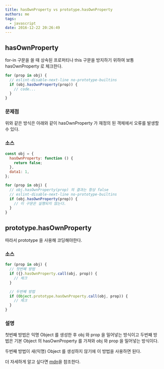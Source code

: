 ```yaml
---
title: hasOwnProperty vs prototype.hasOwnProperty
authors: me
tags:
  - javascript
date: 2016-12-22 20:26:49
---
```


## hasOwnProperty

for-in 구문을 쓸 때 상속된 프로퍼티나 this 구문을 방지하기 위하여 보통 hasOwnProperty 로 체크한다.

```javascript
for (prop in obj) {
  // eslint-disable-next-line no-prototype-builtins
  if (obj.hasOwnProperty(prop)) {
    // code...
  }
}
```

### 문제점

위와 같은 방식은 아래와 같이 hasOwnProperty 가 재정의 된 객체에서 오류를 발생할 수 있다.

### 소스

```js
const obj = {
  hasOwnProperty: function () {
    return false;
  },
  data1: 1,
};

for (prop in obj) {
  // obj.hasOwnProperty(prop) 의 결과는 항상 false
  // eslint-disable-next-line no-prototype-builtins
  if (obj.hasOwnProperty(prop)) {
    // 이 구문은 실행되지 않는다.
  }
}
```

## prototype.hasOwnProperty

따라서 prototype 을 사용해 코딩해야한다.

### 소스

```js
for (prop in obj) {
  // 첫번째 방법
  if ({}.hasOwnProperty.call(obj, prop)) {
    // 체크
  }

  // 두번째 방법
  if (Object.prototype.hasOwnProperty.call(obj, prop)) {
    // 체크
  }
}
```

### 설명

첫번째 방법은 익명 Object 를 생성한 후 obj 와 prop 을 밀어넣는 방식이고
두번째 방법은 기본 Object 의 hasOwnProperty 를 가져와 obj 와 prop 을 밀어넣는 방식이다.

두번째 방법이 새(익명) Object 를 생성하지 않기에 이 방법을 사용하면 된다.

더 자세하게 알고 싶다면 [mdn](https://developer.mozilla.org/en/docs/Web/JavaScript/Reference/Global_Objects/Object/hasOwnProperty)을 참조한다.
